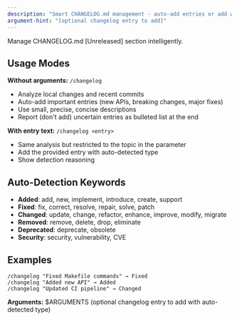 ```yaml
---
description: "Smart CHANGELOG.md management - auto-add entries or add with type detection"
argument-hint: "[optional changelog entry to add]"
---
```


Manage CHANGELOG.md [Unreleased] section intelligently.

## Usage Modes

**Without arguments:** `/changelog`
- Analyze local changes and recent commits
- Auto-add important entries (new APIs, breaking changes, major fixes)
- Use small, precise, concise descriptions
- Report (don't add) uncertain entries as bulleted list at the end

**With entry text:** `/changelog <entry>`
- Same analysis but restricted to the topic in the parameter
- Add the provided entry with auto-detected type
- Show detection reasoning

## Auto-Detection Keywords
- **Added**: add, new, implement, introduce, create, support
- **Fixed**: fix, correct, resolve, repair, solve, patch
- **Changed**: update, change, refactor, enhance, improve, modify, migrate
- **Removed**: remove, delete, drop, eliminate
- **Deprecated**: deprecate, obsolete
- **Security**: security, vulnerability, CVE

## Examples
```
/changelog "Fixed Makefile commands" → Fixed
/changelog "Added new API" → Added
/changelog "Updated CI pipeline" → Changed
```

**Arguments:** $ARGUMENTS (optional changelog entry to add with auto-detected type)